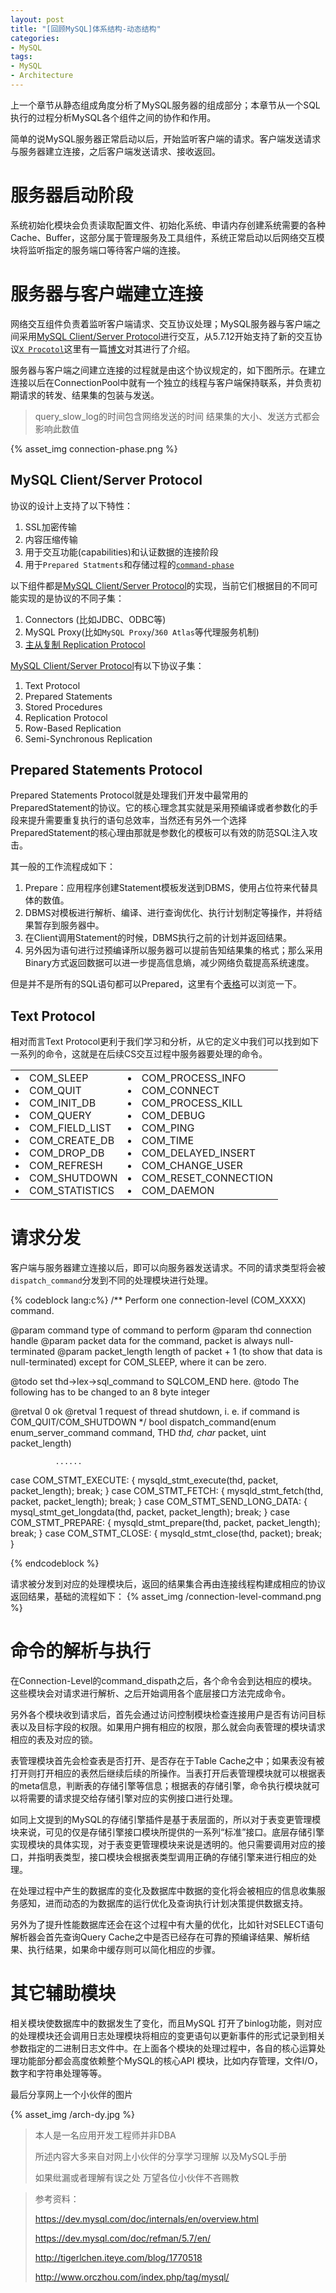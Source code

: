 ```yaml
---
layout: post
title: "[回顾MySQL]体系结构-动态结构"
categories:
- MySQL
tags:
- MySQL
- Architecture
---
```

上一个章节从静态组成角度分析了MySQL服务器的组成部分；本章节从一个SQL执行的过程分析MySQL各个组件之间的协作和作用。


简单的说MySQL服务器正常启动以后，开始监听客户端的请求。客户端发送请求与服务器建立连接，之后客户端发送请求、接收返回。

# 服务器启动阶段

系统初始化模块会负责读取配置文件、初始化系统、申请内存创建系统需要的各种Cache、Buffer，这部分属于管理服务及工具组件，系统正常启动以后网络交互模块将监听指定的服务端口等待客户端的连接。

# 服务器与客户端建立连接

网络交互组件负责着监听客户端请求、交互协议处理；MySQL服务器与客户端之间采用[MySQL Client/Server Protocol](https://dev.mysql.com/doc/internals/en/client-server-protocol.html)进行交互，从5.7.12开始支持了新的交互协议[`X Procotol`](https://dev.mysql.com/doc/internals/en/x-protocol.html)这里有一篇[博文](http://mysqlserverteam.com/mysql-5-7-12-part-2-improving-the-mysql-protocol/)对其进行了介绍。

服务器与客户端之间建立连接的过程就是由这个协议规定的，如下图所示。在建立连接以后在ConnectionPool中就有一个独立的线程与客户端保持联系，并负责初期请求的转发、结果集的包装与发送。

> query_slow_log的时间包含网络发送的时间 结果集的大小、发送方式都会影响此数值

{% asset_img connection-phase.png %}




## MySQL Client/Server Protocol

协议的设计上支持了以下特性：

1. SSL加密传输
2. 内容压缩传输
3. 用于交互功能(capabilities)和认证数据的连接阶段
4. 用于`Prepared Statments`和存储过程的[`command-phase`](https://dev.mysql.com/doc/internals/en/command-phase.html)

以下组件都是[MySQL Client/Server Protocol](https://dev.mysql.com/doc/internals/en/client-server-protocol.html)的实现，当前它们根据目的不同可能实现的是协议的不同子集：

1. Connectors (比如JDBC、ODBC等)
2. MySQL Proxy(比如`MySQL Proxy`/`360 Atlas`等代理服务机制)
3. [主从复制 Replication Protocol](https://dev.mysql.com/doc/internals/en/replication-protocol.html)

[MySQL Client/Server Protocol](https://dev.mysql.com/doc/internals/en/client-server-protocol.html)有以下协议子集：

1. Text Protocol
2. Prepared Statements
3. Stored Procedures
4. Replication Protocol
5. Row-Based Replication
6. Semi-Synchronous Replication

## Prepared Statements Protocol

Prepared Statements Protocol就是处理我们开发中最常用的PreparedStatement的协议。它的核心理念其实就是采用预编译或者参数化的手段来提升需要重复执行的语句总效率，当然还有另外一个选择PreparedStatement的核心理由那就是参数化的模板可以有效的防范SQL注入攻击。

其一般的工作流程成如下：

1. Prepare：应用程序创建Statement模板发送到DBMS，使用占位符来代替具体的数值。
2. DBMS对模板进行解析、编译、进行查询优化、执行计划制定等操作，并将结果暂存到服务器中。
3. 在Client调用Statement的时候，DBMS执行之前的计划并返回结果。
4. 另外因为语句进行过预编译所以服务器可以提前告知结果集的格式；那么采用Binary方式返回数据可以进一步提高信息熵，减少网络负载提高系统速度。

但是并不是所有的SQL语句都可以Prepared，这里有个[表格](http://dev.mysql.com/worklog/task/?id=2871)可以浏览一下。

## Text Protocol

相对而言Text Protocol更利于我们学习和分析，从它的定义中我们可以找到如下一系列的命令，这就是在后续CS交互过程中服务器要处理的命令。

<table>
	<tr><td>
		<li>COM_SLEEP</li>
		<li>COM_QUIT</li>
		<li>COM_INIT_DB</li>
		<li>COM_QUERY</li>
		<li>COM_FIELD_LIST</li>
		<li>COM_CREATE_DB</li>
		<li>COM_DROP_DB</li>
		<li>COM_REFRESH</li>
		<li>COM_SHUTDOWN</li>
		<li>COM_STATISTICS</li>
	</td><td>
		<li>COM_PROCESS_INFO</li>
		<li>COM_CONNECT</li>
		<li>COM_PROCESS_KILL</li>
		<li>COM_DEBUG</li>
		<li>COM_PING</li>
		<li>COM_TIME</li>
		<li>COM_DELAYED_INSERT</li>
		<li>COM_CHANGE_USER</li>
		<li>COM_RESET_CONNECTION</li>
		<li>COM_DAEMON</li>
	</td></tr>
</table>

# 请求分发

客户端与服务器建立连接以后，即可以向服务器发送请求。不同的请求类型将会被`dispatch_command`分发到不同的处理模块进行处理。


{% codeblock lang:c%}
/**
  Perform one connection-level (COM_XXXX) command.

  @param command         type of command to perform
  @param thd             connection handle
  @param packet          data for the command, packet is always null-terminated
  @param packet_length   length of packet + 1 (to show that data is
                         null-terminated) except for COM_SLEEP, where it
                         can be zero.

  @todo
    set thd->lex->sql_command to SQLCOM_END here.
  @todo
    The following has to be changed to an 8 byte integer

  @retval
    0   ok
  @retval
    1   request of thread shutdown, i. e. if command is
        COM_QUIT/COM_SHUTDOWN
*/
bool dispatch_command(enum enum_server_command command, THD *thd,
		      char* packet, uint packet_length)

		      ......

  case COM_STMT_EXECUTE:
  {
    mysqld_stmt_execute(thd, packet, packet_length);
    break;
  }
  case COM_STMT_FETCH:
  {
    mysqld_stmt_fetch(thd, packet, packet_length);
    break;
  }
  case COM_STMT_SEND_LONG_DATA:
  {
    mysql_stmt_get_longdata(thd, packet, packet_length);
    break;
  }
  case COM_STMT_PREPARE:
  {
    mysqld_stmt_prepare(thd, packet, packet_length);
    break;
  }
  case COM_STMT_CLOSE:
  {
    mysqld_stmt_close(thd, packet);
    break;
  }

{% endcodeblock %}

请求被分发到对应的处理模块后，返回的结果集合再由连接线程构建成相应的协议返回结果，基础的流程如下：
{% asset_img /connection-level-command.png %}

# 命令的解析与执行

在Connection-Level的command_dispath之后，各个命令会到达相应的模块。这些模块会对请求进行解析、之后开始调用各个底层接口方法完成命令。

另外各个模块收到请求后，首先会通过访问控制模块检查连接用户是否有访问目标表以及目标字段的权限。如果用户拥有相应的权限，那么就会向表管理的模块请求相应的表及对应的锁。

表管理模块首先会检查表是否打开、是否存在于Table Cache之中；如果表没有被打开则打开相应的表然后继续后续的所操作。当表打开后表管理模块就可以根据表的meta信息，判断表的存储引擎等信息；根据表的存储引擎，命令执行模块就可以将需要的请求提交给存储引擎对应的实例接口进行处理。

如同上文提到的MySQL的存储引擎插件是基于表层面的，所以对于表变更管理模块来说，可见的仅是存储引擎接口模块所提供的一系列“标准”接口。底层存储引擎实现模块的具体实现，对于表变更管理模块来说是透明的。他只需要调用对应的接口，并指明表类型，接口模块会根据表类型调用正确的存储引擎来进行相应的处理。

在处理过程中产生的数据库的变化及数据库中数据的变化将会被相应的信息收集服务感知，进而动态的为数据库的运行优化及查询执行计划决策提供数据支持。

另外为了提升性能数据库还会在这个过程中有大量的优化，比如针对SELECT语句解析器会首先查询Query Cache之中是否已经存在可靠的预编译结果、解析结果、执行结果，如果命中缓存则可以简化相应的步骤。

# 其它辅助模块

相关模块使数据库中的数据发生了变化，而且MySQL 打开了binlog功能，则对应的处理模块还会调用日志处理模块将相应的变更语句以更新事件的形式记录到相关参数指定的二进制日志文件中。在上面各个模块的处理过程中，各自的核心运算处理功能部分都会高度依赖整个MySQL的核心API 模块，比如内存管理，文件I/O，数字和字符串处理等等。

最后分享网上一个小伙伴的图片

{% asset_img /arch-dy.jpg %}

> 本人是一名应用开发工程师并非DBA
>
> 所述内容大多来自对网上小伙伴的分享学习理解 以及MySQL手册
>
> 如果纰漏或者理解有误之处 万望各位小伙伴不吝赐教


> 参考资料：
>
>https://dev.mysql.com/doc/internals/en/overview.html
>
>https://dev.mysql.com/doc/refman/5.7/en/
>
>http://tigerlchen.iteye.com/blog/1770518
>
>http://www.orczhou.com/index.php/tag/mysql/



